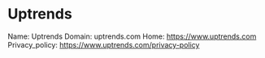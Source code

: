 
# Uptrends

Name: Uptrends
Domain: uptrends.com
Home: https://www.uptrends.com
Privacy_policy: https://www.uptrends.com/privacy-policy
